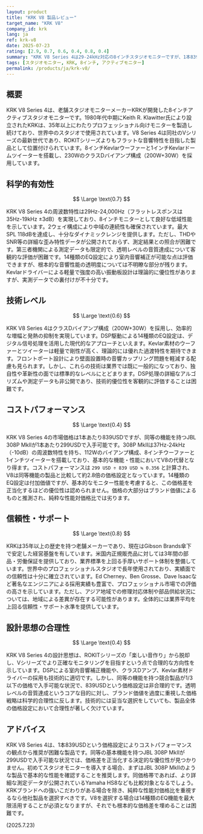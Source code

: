 ```yaml
---
layout: product
title: "KRK V8 製品レビュー"
target_name: "KRK V8"
company_id: krk
lang: ja
ref: krk-v8
date: 2025-07-23
rating: [2.9, 0.7, 0.6, 0.4, 0.8, 0.4]
summary: "KRK V8 Series 4は29-24kHz対応の8インチスタジオモニターですが、1本839USDの価格設定により、同等機能を持つ競合製品と比較してコストパフォーマンスに劣ります。"
tags: [スタジオモニター, KRK, 8インチ, アクティブモニター]
permalink: /products/ja/krk-v8/
---
```


## 概要

KRK V8 Series 4は、老舗スタジオモニターメーカーKRKが開発した8インチアクティブスタジオモニターです。1980年代中期にKeith R. Klawitter氏により設立されたKRKは、35年以上にわたりプロフェッショナル向けモニターを製造し続けており、世界中のスタジオで使用されています。V8 Series 4は同社のVシリーズの最新世代であり、ROKITシリーズよりもフラットな音響特性を目指した製品として位置付けられています。8インチKevlarウーファーと1インチKevlarドームツイーターを搭載し、230WのクラスDバイアンプ構成（200W+30W）を採用しています。

## 科学的有効性

$$ \Large \text{0.7} $$

KRK V8 Series 4の周波数特性は29Hz-24,000Hz（フラットレスポンスは35Hz-19kHz ±3dB）を実現しており、8インチモニターとして良好な低域性能を示しています。2ウェイ構成により中域の連続性も確保されています。最大SPL 118dBを達成し、十分なダイナミックレンジを提供します。ただし、THDやSNR等の詳細な歪み特性データが公開されておらず、測定結果との照合が困難です。第三者機関による測定データも限定的で、透明レベルの音質達成について客観的な評価が困難です。14種類のEQ設定により室内音響補正が可能な点は評価できますが、根本的な音響性能の透明度については不明瞭な部分が残ります。Kevlarドライバーによる軽量で強度の高い振動板設計は理論的に優位性がありますが、実測データでの裏付けが不十分です。

## 技術レベル

$$ \Large \text{0.6} $$

KRK V8 Series 4はクラスDバイアンプ構成（200W+30W）を採用し、効率的な増幅と発熱の抑制を実現しています。DSP駆動による14種類のEQ設定は、デジタル信号処理を活用した現代的なアプローチといえます。Kevlar素材のウーファーとツイーターは軽量で剛性が高く、理論的には優れた過渡特性を期待できます。フロントポート設計により壁面設置時の音響カップリング問題を軽減する配慮も見られます。しかし、これらの技術は業界では既に一般的になっており、独自性や革新性の面では標準的なレベルにとどまります。DSP処理の詳細なアルゴリズムや測定データも非公開であり、技術的優位性を客観的に評価することは困難です。

## コストパフォーマンス

$$ \Large \text{0.4} $$

KRK V8 Series 4の市場価格は1本あたり839USDですが、同等の機能を持つJBL 308P MkIIが1本あたり299USDで入手可能です。308P MkIIは37Hz-24kHz（-10dB）の周波数特性を持ち、112Wのバイアンプ構成、8インチウーファーと1インチツイーターを搭載しており、基本的な機能・性能においてV8の代替となり得ます。コストパフォーマンスは `299 USD ÷ 839 USD ≒ 0.356` と計算され、V8は同等機能の製品と比較して約2.8倍の価格設定となっています。14種類のEQ設定は付加価値ですが、基本的なモニター性能を考慮すると、この価格差を正当化するほどの優位性は認められません。価格の大部分はブランド価値によるものと推測され、純粋な性能対価格比では劣ります。

## 信頼性・サポート

$$ \Large \text{0.8} $$

KRKは35年以上の歴史を持つ老舗メーカーであり、現在はGibson Brands傘下で安定した経営基盤を有しています。米国内正規販売品に対しては3年間の部品・労働保証を提供しており、業界標準を上回る手厚いサポート体制を整備しています。世界中のプロフェッショナルスタジオで長年使用されており、実績面での信頼性は十分に確立されています。Ed Cherney、Ben Grosse、Dave Isaacなど著名なエンジニアによる採用実績も豊富で、プロフェッショナル市場での評価の高さを示しています。ただし、アジア地域での修理対応体制や部品供給状況については、地域による差異が存在する可能性があります。全体的には業界平均を上回る信頼性・サポート水準を提供しています。

## 設計思想の合理性

$$ \Large \text{0.4} $$

KRK V8 Series 4の設計思想は、ROKITシリーズの「楽しい音作り」から脱却し、Vシリーズでより正確なモニタリングを目指すという点で合理的な方向性を示しています。DSPによる室内音響補正機能や、クラスDアンプ、Kevlar素材ドライバーの採用も技術的に適切です。しかし、同等の機能を持つ競合製品が1/3以下の価格で入手可能な状況で、839USDという価格設定は非合理的です。透明レベルの音質達成というコアな目的に対し、ブランド価値を過度に重視した価格戦略は科学的合理性に反します。技術的には妥当な選択をしていても、製品全体の価格設定において合理性が著しく欠けています。

## アドバイス

KRK V8 Series 4は、1本839USDという価格設定によりコストパフォーマンスの観点から推奨が困難な製品です。同等の基本機能を持つJBL 308P MkIIが299USDで入手可能な状況では、価格差を正当化する決定的な優位性が見つかりません。初めてスタジオモニターを導入する場合、まずはJBL 308P MkIIのような製品で基本的な性能を確認することを推奨します。同価格帯であれば、より詳細な測定データが公開されているYamaha HS8なども比較対象となるでしょう。KRKブランドへの強いこだわりがある場合を除き、純粋な性能対価格比を重視するなら他社製品を選択すべきです。V8を選択する場合は14種類のEQ機能を最大限活用することが必須となりますが、それでも根本的な価格差を埋めることは困難です。

(2025.7.23)
